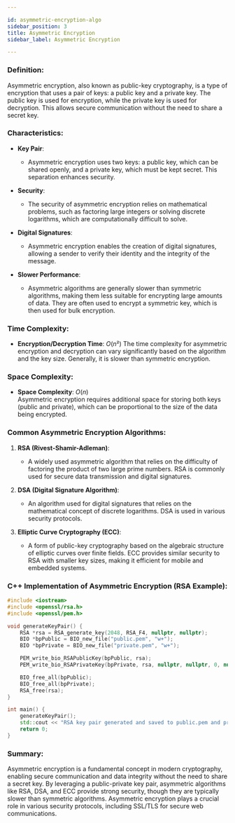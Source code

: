 ```yaml
---

id: asymmetric-encryption-algo  
sidebar_position: 3  
title: Asymmetric Encryption  
sidebar_label: Asymmetric Encryption  

---
```


### Definition:

Asymmetric encryption, also known as public-key cryptography, is a type of encryption that uses a pair of keys: a public key and a private key. The public key is used for encryption, while the private key is used for decryption. This allows secure communication without the need to share a secret key.

### Characteristics:

- **Key Pair**:
  - Asymmetric encryption uses two keys: a public key, which can be shared openly, and a private key, which must be kept secret. This separation enhances security.

- **Security**:
  - The security of asymmetric encryption relies on mathematical problems, such as factoring large integers or solving discrete logarithms, which are computationally difficult to solve.

- **Digital Signatures**:
  - Asymmetric encryption enables the creation of digital signatures, allowing a sender to verify their identity and the integrity of the message.

- **Slower Performance**:
  - Asymmetric algorithms are generally slower than symmetric algorithms, making them less suitable for encrypting large amounts of data. They are often used to encrypt a symmetric key, which is then used for bulk encryption.

### Time Complexity:

- **Encryption/Decryption Time**: $O(n²)$
  The time complexity for asymmetric encryption and decryption can vary significantly based on the algorithm and the key size. Generally, it is slower than symmetric encryption.

### Space Complexity:

- **Space Complexity**: $O(n)$  
  Asymmetric encryption requires additional space for storing both keys (public and private), which can be proportional to the size of the data being encrypted.

### Common Asymmetric Encryption Algorithms:

1. **RSA (Rivest-Shamir-Adleman)**:
   - A widely used asymmetric algorithm that relies on the difficulty of factoring the product of two large prime numbers. RSA is commonly used for secure data transmission and digital signatures.

2. **DSA (Digital Signature Algorithm)**:
   - An algorithm used for digital signatures that relies on the mathematical concept of discrete logarithms. DSA is used in various security protocols.

3. **Elliptic Curve Cryptography (ECC)**:
   - A form of public-key cryptography based on the algebraic structure of elliptic curves over finite fields. ECC provides similar security to RSA with smaller key sizes, making it efficient for mobile and embedded systems.

### C++ Implementation of Asymmetric Encryption (RSA Example):

```cpp
#include <iostream>
#include <openssl/rsa.h>
#include <openssl/pem.h>

void generateKeyPair() {
    RSA *rsa = RSA_generate_key(2048, RSA_F4, nullptr, nullptr);
    BIO *bpPublic = BIO_new_file("public.pem", "w+");
    BIO *bpPrivate = BIO_new_file("private.pem", "w+");

    PEM_write_bio_RSAPublicKey(bpPublic, rsa);
    PEM_write_bio_RSAPrivateKey(bpPrivate, rsa, nullptr, nullptr, 0, nullptr, nullptr);

    BIO_free_all(bpPublic);
    BIO_free_all(bpPrivate);
    RSA_free(rsa);
}

int main() {
    generateKeyPair();
    std::cout << "RSA key pair generated and saved to public.pem and private.pem." << std::endl;
    return 0;
}
```

### Summary:

Asymmetric encryption is a fundamental concept in modern cryptography, enabling secure communication and data integrity without the need to share a secret key. By leveraging a public-private key pair, asymmetric algorithms like RSA, DSA, and ECC provide strong security, though they are typically slower than symmetric algorithms. Asymmetric encryption plays a crucial role in various security protocols, including SSL/TLS for secure web communications.

